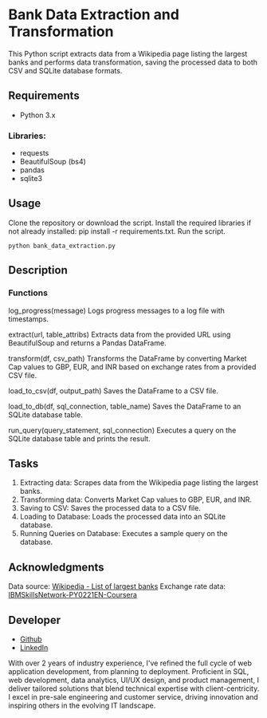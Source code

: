 # Bank Data Extraction and Transformation
This Python script extracts data from a Wikipedia page listing the largest banks and performs data transformation, saving the processed data to both CSV and SQLite database formats.

## Requirements
- Python 3.x
### Libraries:
- requests
- BeautifulSoup (bs4)
- pandas
- sqlite3
## Usage
Clone the repository or download the script.
Install the required libraries if not already installed: pip install -r requirements.txt.
Run the script.

```python bank_data_extraction.py```

## Description
### Functions
log_progress(message)
Logs progress messages to a log file with timestamps.

extract(url, table_attribs)
Extracts data from the provided URL using BeautifulSoup and returns a Pandas DataFrame.

transform(df, csv_path)
Transforms the DataFrame by converting Market Cap values to GBP, EUR, and INR based on exchange rates from a provided CSV file.

load_to_csv(df, output_path)
Saves the DataFrame to a CSV file.

load_to_db(df, sql_connection, table_name)
Saves the DataFrame to an SQLite database table.

run_query(query_statement, sql_connection)
Executes a query on the SQLite database table and prints the result.

## Tasks
1. Extracting data: Scrapes data from the Wikipedia page listing the largest banks.
2. Transforming data: Converts Market Cap values to GBP, EUR, and INR.
3. Saving to CSV: Saves the processed data to a CSV file.
4. Loading to Database: Loads the processed data into an SQLite database.
5. Running Queries on Database: Executes a sample query on the database.

## Acknowledgments
Data source: [Wikipedia - List of largest banks](https://en.wikipedia.org/wiki/List_of_largest_banks)
Exchange rate data: [IBMSkillsNetwork-PY0221EN-Coursera](https://cf-courses-data.s3.us.cloud-object-storage.appdomain.cloud/IBMSkillsNetwork-PY0221EN-Coursera/labs/v2/exchange_rate.csv)

## Developer
- [Github](https://github.com/xkevan19)
- [LinkedIn](https://www.linkedin.com/in/kevansuchit/)

With over 2 years of industry experience, I've refined the full cycle of web application development, from planning to deployment. Proficient in SQL, web development, data analytics, UI/UX design, and product management, I deliver tailored solutions that blend technical expertise with client-centricity. I excel in pre-sale engineering and customer service, driving innovation and inspiring others in the evolving IT landscape.
